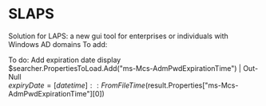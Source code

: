 # SLAPS
Solution for LAPS: a new gui tool for enterprises or individuals with Windows AD domains
To add:

To do: Add expiration date display  
$searcher.PropertiesToLoad.Add("ms-Mcs-AdmPwdExpirationTime") | Out-Null  
$expiryDate = [datetime]::FromFileTime($result.Properties["ms-Mcs-AdmPwdExpirationTime"][0])  
